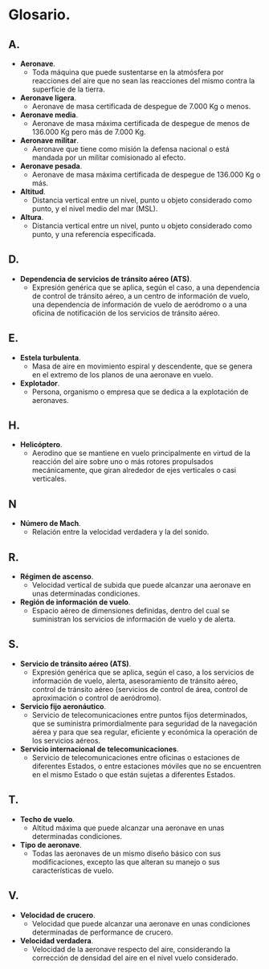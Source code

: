 
# Glosario.

## A.


- **Aeronave**.
	- Toda máquina que puede sustentarse en la atmósfera por reacciones del aire que no sean las reacciones del mismo contra la superficie de la tierra.
- **Aeronave ligera**.
	- Aeronave de masa certificada de despegue de 7.000 Kg o menos.
- **Aeronave media**.
	- Aeronave de masa máxima certificada de despegue de menos de 136.000 Kg pero más de 7.000 Kg.
- **Aeronave militar**.
	- Aeronave que tiene como misión la defensa nacional o está mandada por un militar comisionado al efecto.
- **Aeronave pesada**.
	- Aeronave de masa máxima certificada de despegue de 136.000 Kg o más.
- **Altitud**.
	- Distancia vertical entre un nivel, punto u objeto considerado como punto, y el nivel medio del mar (MSL).
- **Altura**.
	- Distancia vertical entre un nivel, punto u objeto considerado como punto, y una referencia especificada.

## D.

- **Dependencia de servicios de tránsito aéreo (ATS)**.
	- Expresión genérica que se aplica, según el caso, a una dependencia de control de tránsito aéreo, a un centro de información de vuelo, una dependencia de información de vuelo de aeródromo o a una oficina de notificación de los servicios de tránsito aéreo.

## E.

- **Estela turbulenta**.
	- Masa de aire en movimiento espiral y descendente, que se genera en el extremo de los planos de una aeronave en vuelo.
- **Explotador**.
	- Persona, organismo o empresa que se dedica a la explotación de aeronaves.

## H.

- **Helicóptero**.
	- Aerodino que se mantiene en vuelo principalmente en virtud de la reacción del aire sobre uno o más rotores propulsados mecánicamente, que giran alrededor de ejes verticales o casi verticales.

## N

- **Número de Mach**.
	- Relación entre la velocidad verdadera y la del sonido.

## R.

- **Régimen de ascenso**.
	- Velocidad vertical de subida que puede alcanzar una aeronave en unas determinadas condiciones.
- **Región de información de vuelo**.
	- Espacio aéreo de dimensiones definidas, dentro del cual se suministran los servicios de información de vuelo y de alerta.

## S.

- **Servicio de tránsito aéreo (ATS)**.
	- Expresión genérica que se aplica, según el caso, a los servicios de información de vuelo, alerta, asesoramiento de tránsito aéreo, control de tránsito aéreo (servicios de control de área, control de aproximación o control de aeródromo).
- **Servicio fijo aeronáutico**. 
	- Servicio de telecomunicaciones entre puntos fijos determinados, que se suministra primordialmente para seguridad de la navegación aérea y para que sea regular, eficiente y económica la operación de los servicios aéreos.
- **Servicio internacional de telecomunicaciones**.
	- Servicio de telecomunicaciones entre oficinas o estaciones de diferentes Estados, o entre estaciones móviles que no se encuentren en el mismo Estado o que están sujetas a diferentes Estados.

## T.

- **Techo de vuelo**.
	- Altitud máxima que puede alcanzar una aeronave en unas determinadas condiciones.
- **Tipo de aeronave**.
	- Todas las aeronaves de un mismo diseño básico con sus modificaciones, excepto las que alteran su manejo o sus características de vuelo.

## V.

- **Velocidad de crucero**.
	- Velocidad que puede alcanzar una aeronave en unas condiciones determinadas de performance de crucero.
- **Velocidad verdadera**.
	- Velocidad de la aeronave respecto del aire, considerando la corrección de densidad del aire en el nivel vuelo considerado.